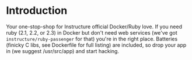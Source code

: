 # Introduction
Your one-stop-shop for Instructure official Docker/Ruby love. If you
need ruby (2.1, 2.2, or 2.3) in Docker but don't need web services (we've
got `instructure/ruby-passenger` for that) you're in the right place.
Batteries (finicky C libs, see Dockerfile for full listing) are
included, so drop your app in (we suggest /usr/src/app) and start hacking.
